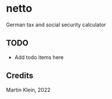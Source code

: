 # netto

German tax and social security calculator


## TODO

* Add todo items here

## Credits

Martin Klein, 2022